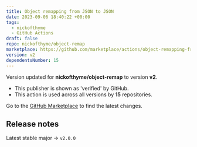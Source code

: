 ```yaml
---
title: Object remapping from JSON to JSON
date: 2023-09-06 18:40:22 +00:00
tags:
  - nickofthyme
  - GitHub Actions
draft: false
repo: nickofthyme/object-remap
marketplace: https://github.com/marketplace/actions/object-remapping-from-json-to-json
version: v2
dependentsNumber: 15
---
```



Version updated for **nickofthyme/object-remap** to version **v2**.
- This publisher is shown as 'verified' by GitHub.
- This action is used across all versions by **15** repositories.

Go to the [GitHub Marketplace](https://github.com/marketplace/actions/object-remapping-from-json-to-json) to find the latest changes.

## Release notes

Latest stable major -> `v2.0.0`
